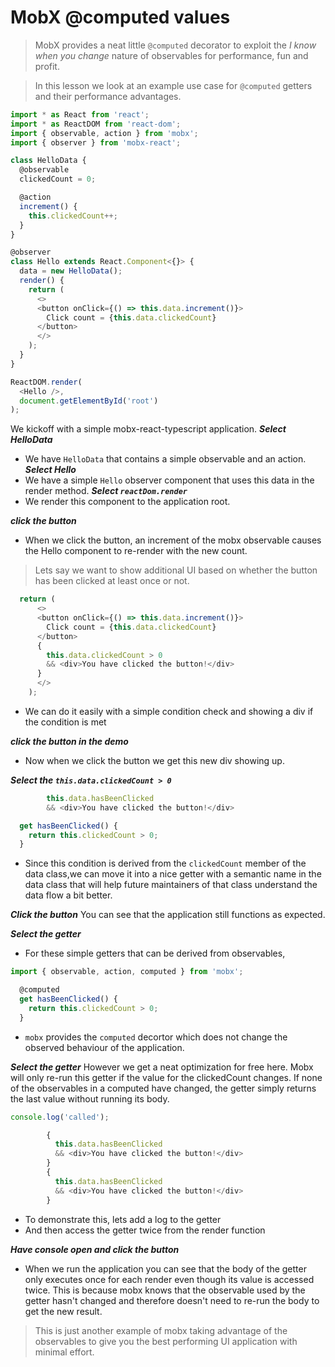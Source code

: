 # MobX @computed values
> MobX provides a neat little `@computed` decorator to exploit the *I know when you change* nature of observables for performance, fun and profit. 

> In this lesson we look at an example use case for `@computed` getters and their performance advantages.


```js
import * as React from 'react';
import * as ReactDOM from 'react-dom';
import { observable, action } from 'mobx';
import { observer } from 'mobx-react';

class HelloData {
  @observable 
  clickedCount = 0;

  @action
  increment() {
    this.clickedCount++;
  }
}

@observer
class Hello extends React.Component<{}> {
  data = new HelloData();
  render() {
    return (
      <>
      <button onClick={() => this.data.increment()}>
        Click count = {this.data.clickedCount}
      </button>
      </>
    );
  }
}

ReactDOM.render(
  <Hello />,
  document.getElementById('root')
);

```
We kickoff with a simple mobx-react-typescript application.
***Select HelloData***
* We have `HelloData` that contains a simple observable and an action.
***Select Hello***
* We have a simple `Hello` observer component that uses this data in the render method.
***Select `reactDom.render`***
* We render this component to the application root.

***click the button***
* When we click the button, an increment of the mobx observable causes the Hello component to re-render with the new count.

> Lets say we want to show additional UI based on whether the button has been clicked at least once or not. 

```js
  return (
      <>
      <button onClick={() => this.data.increment()}>
        Click count = {this.data.clickedCount}
      </button>
      {
        this.data.clickedCount > 0
        && <div>You have clicked the button!</div>
      }
      </>
    );
```
* We can do it easily with a simple condition check and showing a div if the condition is met

***click the button in the demo***
* Now when we click the button we get this new div showing up.

***Select the `this.data.clickedCount > 0`***

```js
        this.data.hasBeenClicked
        && <div>You have clicked the button!</div>
```

```js
  get hasBeenClicked() {
    return this.clickedCount > 0;
  }  
```
* Since this condition is derived from the `clickedCount` member of the data class,we can move it into a nice getter with a semantic name in the data class that will help future maintainers of that class understand the data flow a bit better.

***Click the button***
You can see that the application still functions as expected.

***Select the getter***
* For these simple getters that can be derived from observables, 

```js
import { observable, action, computed } from 'mobx';
```

```js
  @computed
  get hasBeenClicked() {
    return this.clickedCount > 0;
  }
```
* `mobx` provides the `computed` decortor which does not change the observed behaviour of the application.

***Select the getter***
However we get a neat optimization for free here. Mobx will only re-run this getter if the value for the clickedCount changes. If none of the observables in a computed have changed, the getter simply returns the last value without running its body.

```ts
console.log('called');
```

```ts
        {
          this.data.hasBeenClicked
          && <div>You have clicked the button!</div>
        }
        {
          this.data.hasBeenClicked
          && <div>You have clicked the button!</div>
        }
```

* To demonstrate this, lets add a log to the getter
* And then access the getter twice from the render function 

***Have console open and click the button***
* When we run the application you can see that the body of the getter only executes once for each render even though its value is accessed twice. This is because mobx knows that the observable used by the getter hasn't changed and therefore doesn't need to re-run the body to get the new result. 

> This is just another example of mobx taking advantage of the observables to give you the best performing UI application with minimal effort.
